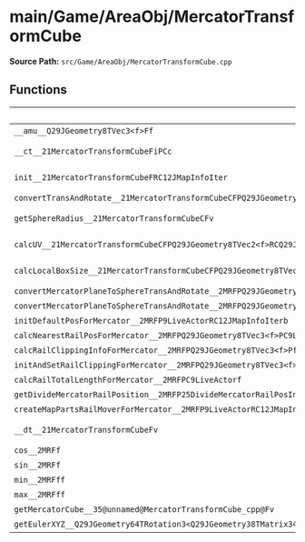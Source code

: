 # main/Game/AreaObj/MercatorTransformCube

**Source Path:** `src/Game/AreaObj/MercatorTransformCube.cpp`

## Functions

| Name | Address | Match % |
|------|---------|---------|
| `__amu__Q29JGeometry8TVec3<f>Ff` | `0x80023768` | :x: (0.0%) |
| `__ct__21MercatorTransformCubeFiPCc` | `0x80023790` | :white_check_mark: (100.0%) |
| `init__21MercatorTransformCubeFRC12JMapInfoIter` | `0x800237D4` | :white_check_mark: (100.0%) |
| `convertTransAndRotate__21MercatorTransformCubeCFPQ29JGeometry8TVec3<f>PQ29JGeometry64TPosition3<Q29JGeometry38TMatrix34<Q29JGeometry13SMatrix34C<f>>>RCQ29JGeometry8TVec3<f>b` | `0x80023844` | :x: (0.0%) |
| `getSphereRadius__21MercatorTransformCubeCFv` | `0x80023A3C` | :white_check_mark: (100.0%) |
| `calcUV__21MercatorTransformCubeCFPQ29JGeometry8TVec2<f>RCQ29JGeometry8TVec3<f>` | `0x80023A7C` | :white_check_mark: (100.0%) |
| `calcLocalBoxSize__21MercatorTransformCubeCFPQ29JGeometry8TVec3<f>` | `0x80023B0C` | :x: (60.7%) |
| `convertMercatorPlaneToSphereTransAndRotate__2MRFPQ29JGeometry8TVec3<f>PQ29JGeometry64TPosition3<Q29JGeometry38TMatrix34<Q29JGeometry13SMatrix34C<f>>>RCQ29JGeometry8TVec3<f>b` | `0x80023B6C` | :x: (0.0%) |
| `convertMercatorPlaneToSphereTransAndRotate__2MRFPQ29JGeometry8TVec3<f>PQ29JGeometry8TVec3<f>RCQ29JGeometry8TVec3<f>b` | `0x80023BC0` | :x: (0.0%) |
| `initDefaultPosForMercator__2MRFP9LiveActorRC12JMapInfoIterb` | `0x80023C44` | :x: (0.0%) |
| `calcNearestRailPosForMercator__2MRFPQ29JGeometry8TVec3<f>PC9LiveActorf` | `0x80023D24` | :x: (0.0%) |
| `calcRailClippingInfoForMercator__2MRFPQ29JGeometry8TVec3<f>PfP9LiveActorff` | `0x80023E1C` | :x: (0.0%) |
| `initAndSetRailClippingForMercator__2MRFPQ29JGeometry8TVec3<f>P9LiveActorff` | `0x800240E4` | :x: (0.0%) |
| `calcRailTotalLengthForMercator__2MRFPC9LiveActorf` | `0x8002413C` | :x: (0.0%) |
| `getDivideMercatorRailPosition__2MRFP25DivideMercatorRailPosInfoPC9LiveActorUlfUl` | `0x80024284` | :x: (0.0%) |
| `createMapPartsRailMoverForMercator__2MRFP9LiveActorRC12JMapInfoIterb` | `0x80024640` | :x: (0.0%) |
| `__dt__21MercatorTransformCubeFv` | `0x8002471C` | :white_check_mark: (100.0%) |
| `cos__2MRFf` | `0x80024778` | :x: (0.0%) |
| `sin__2MRFf` | `0x800247BC` | :x: (0.0%) |
| `min__2MRFff` | `0x80024824` | :x: (0.0%) |
| `max__2MRFff` | `0x80024840` | :x: (0.0%) |
| `getMercatorCube__35@unnamed@MercatorTransformCube_cpp@Fv` | `0x80024854` | :x: (0.0%) |
| `getEulerXYZ__Q29JGeometry64TRotation3<Q29JGeometry38TMatrix34<Q29JGeometry13SMatrix34C<f>>>CFRQ29JGeometry8TVec3<f>` | `0x80024884` | :x: (0.0%) |